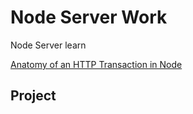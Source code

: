 Node Server Work
=================

Node Server learn

[Anatomy of an HTTP Transaction in Node](https://nodejs.org/en/docs/guides/anatomy-of-an-http-transaction/)


Project
--------


